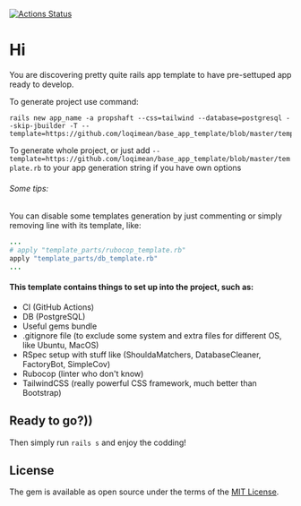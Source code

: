 [![Actions Status](https://github.com/loqimean/base_app_template/actions/workflows/ci.yml/badge.svg)](https://github.com/loqimean/base_app_template/actions)

# Hi

You are discovering pretty quite rails app template to have pre-settuped app ready to develop.

To generate project use command:

```bach
rails new app_name -a propshaft --css=tailwind --database=postgresql --skip-jbuilder -T --template=https://github.com/loqimean/base_app_template/blob/master/template.rb
```

To generate whole project, or just add `--template=https://github.com/loqimean/base_app_template/blob/master/template.rb` to your app generation string if you have own options

###### Some tips:

You can disable some templates generation by just commenting or simply removing line with its template, like:

```ruby
...
# apply "template_parts/rubocop_template.rb"
apply "template_parts/db_template.rb"
...
```

#### This template contains things to set up into the project, such as:

- CI (GitHub Actions)
- DB (PostgreSQL)
- Useful gems bundle
- .gitignore file (to exclude some system and extra files for different OS, like Ubuntu, MacOS)
- RSpec setup with stuff like (ShouldaMatchers, DatabaseCleaner, FactoryBot, SimpleCov)
- Rubocop (linter who don't know)
- TailwindCSS (really powerful CSS framework, much better than Bootstrap)

## Ready to go?))

Then simply run `rails s` and enjoy the codding!

## License

The gem is available as open source under the terms of the [MIT License](https://opensource.org/licenses/MIT).
